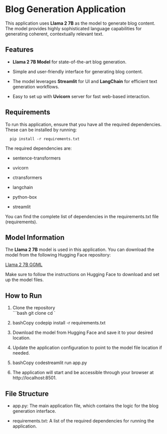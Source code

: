 Blog Generation Application
===========================

This application uses **Llama 2 7B** as the model to generate blog content. The model provides highly sophisticated language capabilities for generating coherent, contextually relevant text.

Features
--------

*   **Llama 2 7B Model** for state-of-the-art blog generation.
    
*   Simple and user-friendly interface for generating blog content.
    
*   The model leverages **Streamlit** for UI and **LangChain** for efficient text generation workflows.
    
*   Easy to set up with **Uvicorn** server for fast web-based interaction.
    

Requirements
------------

To run this application, ensure that you have all the required dependencies. These can be installed by running:

`   pip install -r requirements.txt   `

The required dependencies are:

*   sentence-transformers
    
*   uvicorn
    
*   ctransformers
    
*   langchain
    
*   python-box
    
*   streamlit
    

You can find the complete list of dependencies in the requirements.txt file​(requirements).

Model Information
-----------------

The **Llama 2 7B** model is used in this application. You can download the model from the following Hugging Face repository:

[Llama 2 7B GGML](https://huggingface.co/TheBloke/Llama-2-7B-Chat-GGML/tree/main)

Make sure to follow the instructions on Hugging Face to download and set up the model files.

How to Run
----------

1. Clone the repository  
```bash   git clone cd   `
    
2.  bashCopy codepip install -r requirements.txt
    
3.  Download the model from Hugging Face and save it to your desired location.
    
4.  Update the application configuration to point to the model file location if needed.
    
5.  bashCopy codestreamlit run app.py
    
6.  The application will start and be accessible through your browser at http://localhost:8501.
    

File Structure
--------------

*   app.py: The main application file, which contains the logic for the blog generation interface.
    
*   requirements.txt: A list of the required dependencies for running the application.